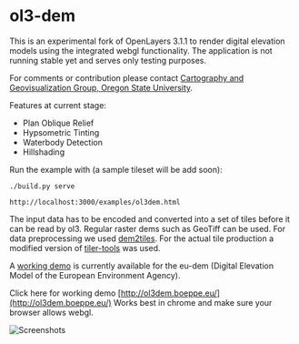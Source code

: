 ol3-dem
=========

This is an experimental fork of OpenLayers 3.1.1 to render digital elevation models using the integrated webgl functionality.
The application is not running stable yet and serves only testing purposes. 

For comments or contribution please contact [Cartography and Geovisualization Group, Oregon State University](http://cartography.oregonstate.edu/).

Features at current stage:

 * Plan Oblique Relief
 * Hypsometric Tinting
 * Waterbody Detection
 * Hillshading

Run the example with (a sample tileset will be add soon):

```
./build.py serve

http://localhost:3000/examples/ol3dem.html
```

The input data has to be encoded and converted into a set of tiles before it can be read by ol3. Regular raster dems such as GeoTiff can be used.
For data preprocessing we used [dem2tiles](https://github.com/buddebej/dem2tiles). For the actual tile production a modified version of [tiler-tools](https://code.google.com/p/tilers-tools/) was used.

A [working demo](http://ol3dem.boeppe.eu/) is currently available for the eu-dem (Digital Elevation Model of the European Environment Agency).

Click here for working demo [http://ol3dem.boeppe.eu/](http://ol3dem.boeppe.eu/)
Works best in chrome and make sure your browser allows webgl.

![Screenshots](https://raw.github.com/buddebej/ol3-dem/master/screenshots/ol3-dem-screenshot.png) 
